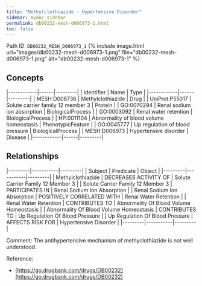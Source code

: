 ```yaml
---
title: "Methylclothiazide - Hypertensive Disorder"
sidebar: mydoc_sidebar
permalink: db00232-mesh-d006973-1.html
toc: false 
---
```



Path ID: `DB00232_MESH_D006973_1`
{% include image.html url="images/db00232-mesh-d006973-1.png" file="db00232-mesh-d006973-1.png" alt="db00232-mesh-d006973-1" %}

## Concepts

|------------|------|---------|
| Identifier | Name | Type    |
|------------|------|---------|
| MESH:D008736 | Methylclothiazide | Drug |
| UniProt:P55017 | Solute carrier family 12 member 3 | Protein |
| GO:0070294 | Renal sodium ion absorption | BiologicalProcess |
| GO:0003092 | Renal water retention | BiologicalProcess |
| HP:0011104 | Abnormality of blood volume homeostasis | PhenotypicFeature |
| GO:0045777 | Up regulation of blood pressure | BiologicalProcess |
| MESH:D006973 | Hypertensive disorder | Disease |
|------------|------|---------|

## Relationships

|---------|-----------|---------|
| Subject | Predicate | Object  |
|---------|-----------|---------|
| Methylclothiazide | DECREASES ACTIVITY OF | Solute Carrier Family 12 Member 3 |
| Solute Carrier Family 12 Member 3 | PARTICIPATES IN | Renal Sodium Ion Absorption |
| Renal Sodium Ion Absorption | POSITIVELY CORRELATED WITH | Renal Water Retention |
| Renal Water Retention | CONTRIBUTES TO | Abnormality Of Blood Volume Homeostasis |
| Abnormality Of Blood Volume Homeostasis | CONTRIBUTES TO | Up Regulation Of Blood Pressure |
| Up Regulation Of Blood Pressure | AFFECTS RISK FOR | Hypertensive Disorder |
|---------|-----------|---------|

Comment: The antihypertensive mechanism of methyclothiazide is not well understood.

Reference: 
  - [https://go.drugbank.com/drugs/DB00232](https://go.drugbank.com/drugs/DB00232)
